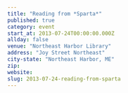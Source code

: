 ```yaml
---
title: "Reading from *Sparta*"
published: true
category: event
start_at: 2013-07-24T00:00:00.000Z
allday: false
venue: "Northeast Harbor Library"
address: "Joy Street Northeast"
city-state: "Northeast Harbor, ME"
zip:
website:
slug: 2013-07-24-reading-from-sparta
---
```


